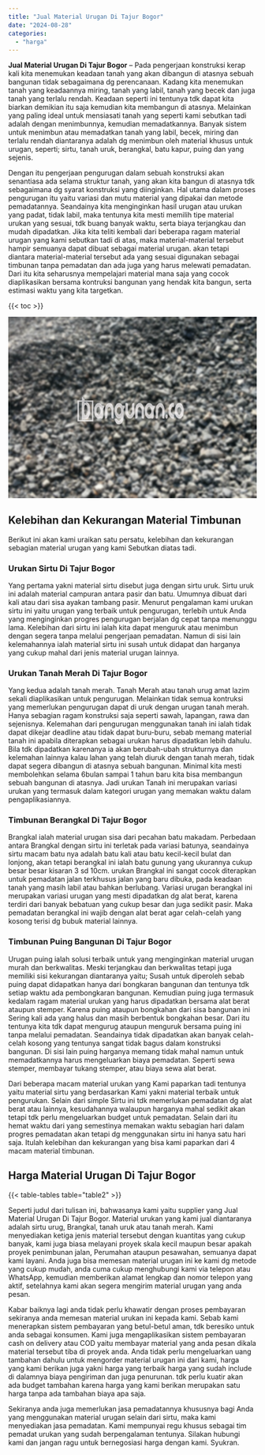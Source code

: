 ```yaml
---
title: "Jual Material Urugan Di Tajur Bogor"
date: "2024-08-28"
categories: 
  - "harga"
---
```


**Jual Material Urugan Di Tajur Bogor** – Pada pengerjaan konstruksi kerap kali kita menemukan keadaan tanah yang akan dibangun di atasnya sebuah bangunan tidak sebagaimana dg perencanaan. Kadang kita menemukan tanah yang keadaannya miring, tanah yang labil, tanah yang becek dan juga tanah yang terlalu rendah. Keadaan seperti ini tentunya tdk dapat kita biarkan demikian itu saja kemudian kita membangun di atasnya. Melainkan yang paling ideal untuk mensiasati tanah yang seperti kami sebutkan tadi adalah dengan menimbunnya, kemudian memadatkannya. Banyak sistem untuk menimbun atau memadatkan tanah yang labil, becek, miring dan terlalu rendah diantaranya adalah dg menimbun oleh material khusus untuk urugan, seperti; sirtu, tanah uruk, berangkal, batu kapur, puing dan yang sejenis.

Dengan itu pengerjaan pengurugan dalam sebuah konstruksi akan senantiasa ada selama struktur tanah, yang akan kita bangun di atasnya tdk sebagaimana dg syarat konstruksi yang diinginkan. Hal utama dalam proses pengurugan itu yaitu variasi dan mutu material yang dipakai dan metode pemadatannya. Seandainya kita menginginkan hasil urugan atau urukan yang padat, tidak labil, maka tentunya kita mesti memilih tipe material urukan yang sesuai, tdk buang banyak waktu, serta biaya terjangkau dan mudah dipadatkan. Jika kita teliti kembali dari beberapa ragam material urugan yang kami sebutkan tadi di atas, maka material-material tersebut hampir semuanya dapat dibuat sebagai material urugan. akan tetapi diantara material-material tersebut ada yang sesuai digunakan sebagai timbunan tanpa pemadatan dan ada juga yang harus melewati pemadatan. Dari itu kita seharusnya mempelajari material mana saja yang cocok diaplikasikan bersama kontruksi bangunan yang hendak kita bangun, serta estimasi waktu yang kita targetkan.

{{< toc >}}

![Jual Material Urugan Di Tajur Bogor](/images/jual-urugan-16.png)

## Kelebihan dan Kekurangan Material Timbunan

Berikut ini akan kami uraikan satu persatu, kelebihan dan kekurangan sebagian material urugan yang kami Sebutkan diatas tadi.

### Urukan Sirtu Di Tajur Bogor

Yang pertama yakni material sirtu disebut juga dengan sirtu uruk. Sirtu uruk ini adalah material campuran antara pasir dan batu. Umumnya dibuat dari kali atau dari sisa ayakan tambang pasir. Menurut pengalaman kami urukan sirtu ini yaitu urugan yang terbaik untuk pengurugan, terlebih untuk Anda yang menginginkan progres pengurugan berjalan dg cepat tanpa menunggu lama. Kelebihan dari sirtu ini ialah kita dapat menguruk atau menimbun dengan segera tanpa melalui pengerjaan pemadatan. Namun di sisi lain kelemahannya ialah material sirtu ini susah untuk didapat dan harganya yang cukup mahal dari jenis material urugan lainnya.

### Urukan Tanah Merah Di Tajur Bogor

Yang kedua adalah tanah merah. Tanah Merah atau tanah urug amat lazim sekali diaplikasikan untuk pengurugan. Melainkan tidak semua kontruksi yang memerlukan pengurugan dapat di uruk dengan urugan tanah merah. Hanya sebagian ragam konstruksi saja seperti sawah, lapangan, rawa dan sejenisnya. Kelemahan dari pengurugan menggunakan tanah ini ialah tidak dapat dikejar deadline atau tidak dapat buru-buru, sebab memang material tanah ini apabila diterapkan sebagai urukan harus dipadatkan lebih dahulu. Bila tdk dipadatkan karenanya ia akan berubah-ubah strukturnya dan kelemahan lainnya kalau lahan yang telah diuruk dengan tanah merah, tidak dapat segera dibangun di atasnya sebuah bangunan. Minimal kita mesti membolehkan selama 6bulan sampai 1 tahun baru kita bisa membangun sebuah bangunan di atasnya. Jadi urukan Tanah ini merupakan variasi urukan yang termasuk dalam kategori urugan yang memakan waktu dalam pengaplikasiannya.

### Timbunan Berangkal Di Tajur Bogor

Brangkal ialah material urugan sisa dari pecahan batu makadam. Perbedaan antara Brangkal dengan sirtu ini terletak pada variasi batunya, seandainya sirtu macam batu nya adalah batu kali atau batu kecil-kecil bulat dan lonjong, akan tetapi berangkal ini ialah batu gunung yang ukurannya cukup besar besar kisaran 3 sd 10cm. urukan Brangkal ini sangat cocok diterapkan untuk pemadatan jalan terkhusus jalan yang baru dibuka, pada keadaan tanah yang masih labil atau bahkan berlubang. Variasi urugan berangkal ini merupakan variasi urugan yang mesti dipadatkan dg alat berat, karena terdiri dari banyak bebatuan yang cukup besar dan juga sedikit pasir. Maka pemadatan berangkal ini wajib dengan alat berat agar celah-celah yang kosong terisi dg bubuk material lainnya.

### Timbunan Puing Bangunan Di Tajur Bogor

Urugan puing ialah solusi terbaik untuk yang menginginkan material urugan murah dan berkwalitas. Meski terjangkau dan berkwalitas tetapi juga memiliki sisi kekurangan diantaranya yaitu; Susah untuk diperoleh sebab puing dapat didapatkan hanya dari bongkaran bangunan dan tentunya tdk setiap waktu ada pembongkaran bangunan. Kemudian puing juga termasuk kedalam ragam material urukan yang harus dipadatkan bersama alat berat ataupun stemper. Karena puing ataupun bongkahan dari sisa bangunan ini Sering kali ada yang halus dan masih berbentuk bongkahan besar. Dari itu tentunya kita tdk dapat mengurug ataupun menguruk bersama puing ini tanpa melalui pemadatan. Seandainya tidak dipadatkan akan banyak celah-celah kosong yang tentunya sangat tidak bagus dalam konstruksi bangunan. Di sisi lain puing harganya memang tidak mahal namun untuk memadatkannya harus mengeluarkan biaya pemadatan. Seperti sewa stemper, membayar tukang stemper, atau biaya sewa alat berat.

Dari beberapa macam material urukan yang Kami paparkan tadi tentunya yaitu material sirtu yang berdasarkan Kami yakni material terbaik untuk pengurukan. Selain dari simple Sirtu ini tdk memerlukan pemadatan dg alat berat atau lainnya, kesudahannya walaupun harganya mahal sedikit akan tetapi tdk perlu mengeluarkan budget untuk pemadatan. Selain dari itu hemat waktu dari yang semestinya memakan waktu sebagian hari dalam progres pemadatan akan tetapi dg menggunakan sirtu ini hanya satu hari saja. Itulah kelebihan dan kekurangan yang bisa kami paparkan dari 4 macam material timbunan.

## Harga Material Urugan Di Tajur Bogor

{{< table-tables table="table2" >}}

Seperti judul dari tulisan ini, bahwasanya kami yaitu supplier yang Jual Material Urugan Di Tajur Bogor. Material urukan yang kami jual diantaranya adalah sirtu urug, Brangkal, tanah uruk atau tanah merah. Kami menyediakan ketiga jenis material tersebut dengan kuantitas yang cukup banyak, kami juga biasa melayani proyek skala kecil maupun besar apakah proyek penimbunan jalan, Perumahan ataupun pesawahan, semuanya dapat kami layani. Anda juga bisa memesan material urugan ini ke kami dg metode yang cukup mudah, anda cuma cukup menghubungi kami via telepon atau WhatsApp, kemudian memberikan alamat lengkap dan nomor telepon yang aktif, setelahnya kami akan segera mengirim material urugan yang anda pesan.

Kabar baiknya lagi anda tidak perlu khawatir dengan proses pembayaran sekiranya anda memesan material urukan ini kepada kami. Sebab kami menerapkan sistem pembayaran yang betul-betul aman, tdk beresiko untuk anda sebagai konsumen. Kami juga mengaplikasikan sistem pembayaran cash on delivery atau COD yaitu membayar material yang anda pesan dikala material tersebut tiba di proyek anda. Anda tidak perlu mengeluarkan uang tambahan dahulu untuk mengorder material urugan ini dari kami, harga yang kami berikan juga yakni harga yang terbaik harga yang sudah include di dalamnya biaya pengiriman dan juga penurunan. tdk perlu kuatir akan ada budget tambahan karena harga yang kami berikan merupakan satu harga tanpa ada tambahan biaya apa saja.

Sekiranya anda juga memerlukan jasa pemadatannya khususnya bagi Anda yang menggunakan material urugan selain dari sirtu, maka kami menyediakan jasa pemadatan. Kami mempunyai regu khusus sebagai tim pemadat urukan yang sudah berpengalaman tentunya. Silakan hubungi kami dan jangan ragu untuk bernegosiasi harga dengan kami. Syukran.
